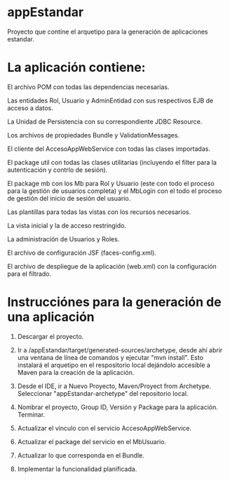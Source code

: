 # appEstandar
Proyecto que contine el arquetipo para la generación de aplicaciones estandar.

# La aplicación contiene:
El archivo POM con todas las dependencias necesarias.

Las entidades Rol, Usuario y AdminEntidad con sus respectivos EJB de acceso a datos.

La Unidad de Persistencia con su correspondiente JDBC Resource.

Los archivos de propiedades Bundle y ValidationMessages.

El cliente del AccesoAppWebService con todas las clases importadas.

El package util con todas las clases utilitarias (incluyendo el filter para la autenticación y contrlo de sesión).

El package mb con los Mb para Rol y Usuario (este con todo el proceso para la gestión de usuarios completa) y el MbLogin con el todo el proceso de gestión del inicio de sesión del usuario.

Las plantillas para todas las vistas con los recursos necesarios.

La vista inicial y la de acceso restringido.

La administración de Usuarios y Roles.

El archivo de configuración JSF (faces-config.xml).

El archivo de despliegue de la aplicación (web.xml) con la configuración para el filtrado.

# Instrucciónes para la generación de una aplicación
1) Descargar el proyecto.

2) Ir a /appEstandar/target/generated-sources/archetype, desde ahí abrir una ventana de línea de comandos y ejecutar "mvn install". Esto instalará el arquetipo en el respositorio local dejándolo accesible a Maven para la creación de la aplicación.

3) Desde el IDE, ir a Nuevo Proyecto, Maven/Proyect from Archetype. Seleccionar "appEstandar-archetype" del repositorio local.

4) Nombrar el proyecto, Group ID, Versión y Package para la aplicación. Terminar.

5) Actualizar el vínculo con el servicio AccesoAppWebService.

6) Actualizar el package del servicio en el MbUsuario.

7) Actualizar lo que corresponda en el Bundle.

8) Implementar la funcionalidad planificada.
